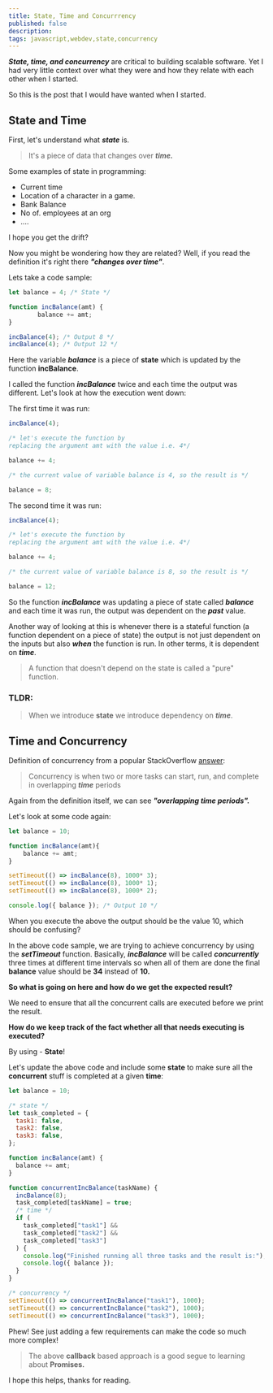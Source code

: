 ```yaml
---
title: State, Time and Concurrrency
published: false
description: 
tags: javascript,webdev,state,concurrency
---
```


***State, time, and concurrency*** are critical to building scalable software. Yet I had very little context over what they were and how they relate with each other when I started.

So this is the post that I would have wanted when I started.

## State and Time

First, let's understand what ***state*** is. 

> It's a piece of data that changes over ***time.***

Some examples of state in programming: 

- Current time
- Location of a character in a game.
- Bank Balance
- No of. employees at an org
- ....

I hope you get the drift? 

Now you might be wondering how they are related? Well, if you read the definition it's right there ***"changes over time"***.

Lets take a code sample:

```jsx
let balance = 4; /* State */

function incBalance(amt) {
		balance += amt;
}

incBalance(4); /* Output 8 */
incBalance(4); /* Output 12 */
```

Here the variable ***balance*** is a piece of **state** which is updated by the function **incBalance**.

I called the function ***incBalance*** twice and each time the output was different. Let's look at how the execution went down:

The first time it was run:

```jsx
incBalance(4);

/* let's execute the function by 
replacing the argument amt with the value i.e. 4*/

balance += 4;

/* the current value of variable balance is 4, so the result is */

balance = 8;

```

The second time it was run: 

```jsx
incBalance(4);

/* let's execute the function by 
replacing the argument amt with the value i.e. 4*/

balance += 4;

/* the current value of variable balance is 8, so the result is */

balance = 12;

```

So the function ***incBalance*** was updating a piece of state called ***balance*** and each time it was run, the output was dependent on the ***past*** value.

Another way of looking at this is whenever there is a stateful function (a function dependent on a piece of state) the output is not just dependent on the inputs but also ***when*** the function is run. In other terms, it is dependent on ***time***.

> A function that doesn't depend on the state is called a "pure" function.

### TLDR:

> When we introduce **state** we introduce dependency on ***time***.




## Time and Concurrency

Definition of concurrency from a popular StackOverflow [answer](https://stackoverflow.com/questions/1050222/what-is-the-difference-between-concurrency-and-parallelism):

> Concurrency is when two or more tasks can start, run, and complete in overlapping ***time*** periods

Again from the definition itself, we can see ***"overlapping time periods".***

Let's look at some code again:

```jsx
let balance = 10;

function incBalance(amt){
    balance += amt;
}

setTimeout(() => incBalance(8), 1000* 3);
setTimeout(() => incBalance(8), 1000* 1);
setTimeout(() => incBalance(8), 1000* 2);

console.log({ balance }); /* Output 10 */
```

When you execute the above the output should be the value 10, which should be confusing? 

In the above code sample, we are trying to achieve concurrency by using the ***setTimeout*** function. Basically, ***incBalance*** will be called ***concurrently*** three times at different time intervals so when all of them are done the final **balance** value should be **34** instead of **10.**

**So what is going on here and how do we get the expected result?**

We need to ensure that all the concurrent calls are executed before we print the result. 

**How do we keep track of the fact whether all that needs executing is executed?** 

By using - **State**!

Let's update the above code and include some **state** to make sure all the **concurrent** stuff is completed at a given **time**:

```jsx
let balance = 10;

/* state */
let task_completed = {
  task1: false,
  task2: false,
  task3: false,
};

function incBalance(amt) {
  balance += amt;
}

function concurrentIncBalance(taskName) {
  incBalance(8);
  task_completed[taskName] = true;
  /* time */
  if (
    task_completed["task1"] &&
    task_completed["task2"] &&
    task_completed["task3"]
  ) {
    console.log("Finished running all three tasks and the result is:");
    console.log({ balance });
  }
}

/* concurrency */
setTimeout(() => concurrentIncBalance("task1"), 1000);
setTimeout(() => concurrentIncBalance("task2"), 1000);
setTimeout(() => concurrentIncBalance("task3"), 1000);
```

Phew! See just adding a few requirements can make the code so much more complex!

> The above **callback** based approach is a good segue to learning about **Promises.**

I hope this helps, thanks for reading.